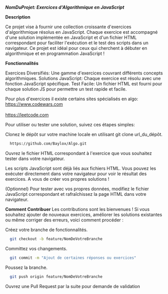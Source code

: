 **_NomDuProjet: Exercices d'Algorithmique en JavaScript_**

**Description**


Ce projet vise à fournir une collection croissante d'exercices d'algorithmique résolus en JavaScript. Chaque exercice est accompagné d'une solution implémentée en JavaScript et d'un fichier HTML correspondant pour faciliter l'exécution et le test des scripts dans un navigateur. Ce projet est idéal pour ceux qui cherchent à débuter en algorithmique et en programmation JavaScript !

**Fonctionnalités**


Exercices Diversifiés: Une gamme d'exercices couvrant différents concepts algorithmiques.
Solutions JavaScript: Chaque exercice est résolu avec une fonction JavaScript spécifique.
Test Facile: Un fichier HTML est fourni pour chaque solution JS pour permettre un test rapide et facile.


Pour plus d'exercices il existe certains sites spécialisés en algo: 
<br>https://www.codewars.com</br>
<br>https://leetcode.com</br>

Pour utiliser ou tester une solution, suivez ces étapes simples:


Clonez le dépôt sur votre machine locale en utilisant git clone url_du_dépôt.
```bash
  https://github.com/Baylox/Algo.git
```

Ouvrez le fichier HTML correspondant à l'exercice que vous souhaitez tester dans votre navigateur.

Les scripts JavaScript sont déjà liés aux fichiers HTML. Vous pouvez les exécuter directement dans votre navigateur pour voir le résultat des exercices. A vous de créer vos propres solutions !

(Optionnel) Pour tester avec vos propres données, modifiez le fichier JavaScript correspondant et rafraîchissez la page HTML dans votre navigateur.

**Comment Contribuer**
Les contributions sont les bienvenues ! Si vous souhaitez ajouter de nouveaux exercices, améliorer les solutions existantes ou même corriger des erreurs, voici comment procéder :

Créez votre branche de fonctionnalités.
```bash
  git checkout -b feature/NomDeVotreBranche
```

Committez vos changements.
```bash
  git commit -m "Ajout de certaines réponses ou exercices"
```
Poussez la branche.
```bash
  git push origin feature/NomDeVotreBranche
```
Ouvrez une Pull Request par la suite pour demande de validation

